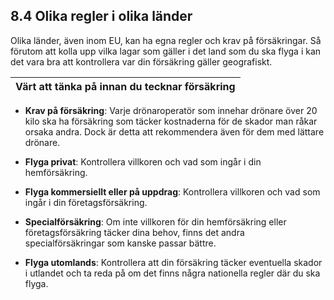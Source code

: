 ## 8.4 Olika regler i olika länder

Olika länder, även inom EU, kan ha egna regler och krav på försäkringar. Så förutom att kolla upp vilka lagar som gäller i det land som du ska flyga i kan det vara bra att kontrollera var din försäkring gäller geografiskt.

| Värt att tänka på innan du tecknar försäkring |
|---|
* **Krav på försäkring**: Varje drönaroperatör som innehar drönare över 20 kilo ska ha försäkring som täcker kostnaderna för de skador man råkar orsaka andra. Dock är detta att rekommendera även för dem med lättare drönare.
* **Flyga privat**: Kontrollera villkoren och vad som ingår i din hemförsäkring.
* **Flyga kommersiellt eller på uppdrag**: Kontrollera villkoren och vad som ingår i din företagsförsäkring.
* **Specialförsäkring**: Om inte villkoren för din hemförsäkring eller företagsförsäkring täcker dina behov, finns det andra specialförsäkringar som kanske passar bättre.

* **Flyga utomlands**: Kontrollera att din försäkring täcker eventuella skador i utlandet och ta reda på om det finns några nationella regler där du ska flyga.
